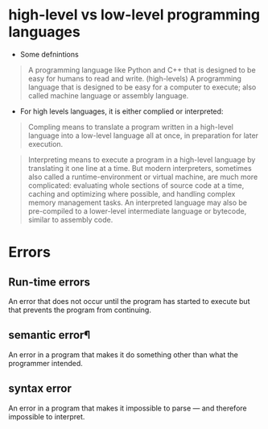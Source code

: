 # high-level vs low-level programming languages

- Some defnintions 

> A programming language like Python and C++ that is designed to be easy for humans to read and write. (high-levels)
> A programming language that is designed to be easy for a computer to execute; also called machine language or assembly language.

- For high levels languages, it is either complied or interpreted:

> Compling means to translate a program written in a high-level language into a low-level language all at once, in preparation for later execution.

> Interpreting means to execute a program in a high-level language by translating it one line at a time. But modern interpreters, sometimes also called a runtime-environment or virtual machine, are much more complicated: evaluating whole sections of source code at a time, caching and optimizing where possible, and handling complex memory management tasks. An interpreted language may also be pre-compiled to a lower-level intermediate language or bytecode, similar to assembly code.

# Errors

## Run-time errors
An error that does not occur until the program has started to execute but that prevents the program from continuing.

## semantic error¶
An error in a program that makes it do something other than what the programmer intended.

## syntax error
An error in a program that makes it impossible to parse — and therefore impossible to interpret.
